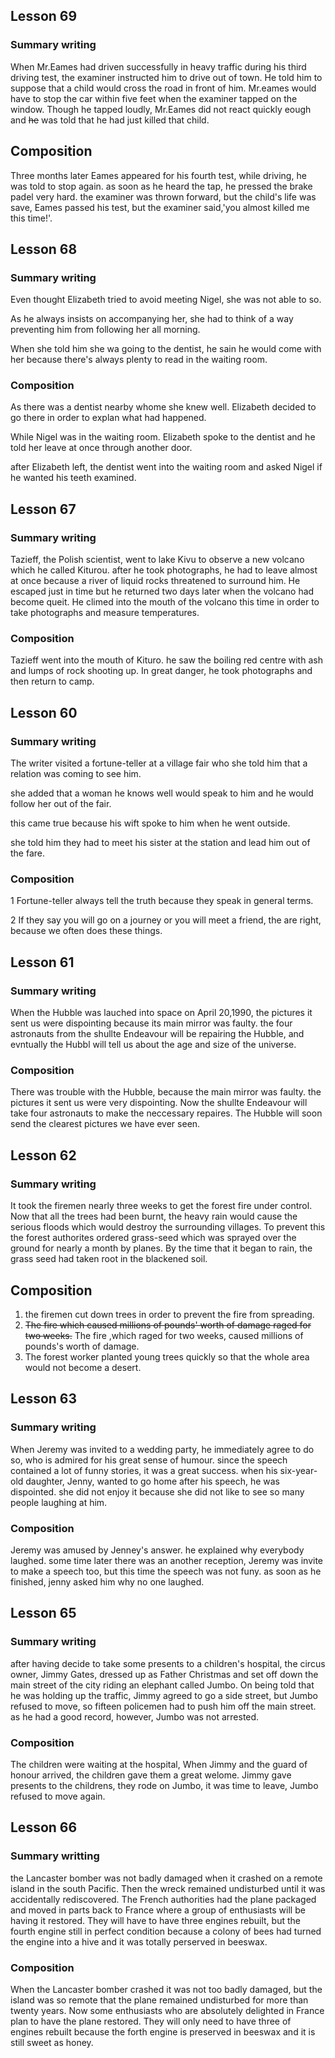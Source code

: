 ## Lesson 69
### Summary writing
When Mr.Eames had driven successfully in heavy traffic during his third driving test, the examiner instructed him to drive out of town.
He told him to suppose that a child would cross the road in front of him.
Mr.eames would have to stop the car within five feet when the examiner tapped on the window.
Though he tapped loudly, Mr.Eames did not react quickly eough and ~~he~~ was told that he had just killed that child.

## Composition
Three months later Eames appeared for his fourth test, while driving, he was told to stop again. as soon as he heard the tap, he pressed the brake padel very hard. the examiner was thrown forward, but the child's life was save, Eames passed his test, but the examiner said,'you almost killed me this time!'.

## Lesson 68
### Summary writing

Even thought Elizabeth tried to avoid meeting Nigel, she was not able to so.

As he always insists on accompanying her, she had to think of a way preventing him from following her all morning.

When she told him she wa going to the dentist, he sain he would come with her because there's always plenty to read in the waiting room.

### Composition
As there was a dentist nearby whome she knew well. Elizabeth decided to go there in order to explan what had happened.

While Nigel was in the waiting room. Elizabeth spoke to the dentist and he told her leave at once through another door.

after Elizabeth left, the dentist went into  the waiting room and asked Nigel if he wanted his teeth examined.

## Lesson 67

### Summary writing
Tazieff, the Polish scientist, went to lake Kivu to observe a new volcano which he called Kiturou.
after he took photographs, he had to leave almost at once because a river of liquid rocks threatened to surround him.
He escaped just in time but he returned two days later when the volcano had become queit.
He climed into the mouth of the volcano this time in order to take photographs and measure temperatures.

### Composition
Tazieff went into the mouth of Kituro.
he saw the boiling red centre with ash and lumps of rock shooting up.
In great danger, he took photographs and then return to camp.

## Lesson 60

### Summary writing

The writer visited a fortune-teller at a village fair who she told him that a relation was coming to see him.

she added that a woman he knows well would speak to him and he would follow her out of the fair.

this came true because his wift spoke to him when he went outside.

she told him they had to meet his sister at the station and lead him out of the fare.

### Composition
1 Fortune-teller always tell the truth because they speak in general terms.

2 If they say you will go on a journey or you will meet a friend, the are right, because we often does these things.

## Lesson 61

### Summary writing
When the Hubble was lauched into space on April 20,1990, the pictures it sent us were dispointing because its main mirror was faulty.
the four astronauts from the shullte Endeavour will be repairing the Hubble, and evntually the Hubbl will tell us about the age and size of the universe.

### Composition
There was trouble with the Hubble, because the main mirror was faulty. the pictures it sent us were very dispointing. Now the shullte Endeavour will take four astronauts to make the neccessary repaires. The Hubble will soon send the clearest pictures we have ever seen.

## Lesson 62
### Summary writing
It took the firemen nearly three weeks to get the forest fire under control. Now that all the trees had been burnt, the heavy rain would cause the serious floods which would destroy the surrounding villages. To prevent this the forest authorites ordered grass-seed which was sprayed over the ground for nearly a month by planes. By the time that it began to rain, the grass seed had taken root in the blackened soil.

## Composition

1. the firemen cut down trees in order to prevent the fire from spreading.
2. ~~The fire which caused millions of pounds' worth of damage raged for two weeks.~~
The fire ,which raged for two weeks, caused millions of pounds's worth of damage.
3. The forest worker planted young trees quickly so that the whole area would not become a desert.

## Lesson 63

### Summary writing
When Jeremy was invited to a wedding party, he immediately agree to do so, who is admired for his great sense of humour. since the speech contained a lot of funny stories, it was a great success. when his six-year-old daughter, Jenny, wanted to go home after his speech, he was dispointed. she did not enjoy it because she did not like to see so many people laughing at him.

### Composition
Jeremy was amused by Jenney's answer. he explained why everybody laughed. some time later there was an another reception, Jeremy was invite to make a speech too, but this time the speech was not funy. as soon as he finished, jenny asked him why no one laughed.

## Lesson 65

### Summary writing
after having decide to take some presents to a children's hospital, the circus owner, Jimmy Gates, dressed up as Father Christmas and set off down the main street of the city riding an elephant called Jumbo.
On being told that he was holding up the traffic, Jimmy agreed to go a side street, but Jumbo refused to move, so fifteen policemen had to push him off the main street.
as he had a good record, however, Jumbo was not arrested.

### Composition
The children were waiting at the hospital, When Jimmy and the guard of honour arrived, the children gave them  a great welome. Jimmy gave presents to the childrens, they rode on Jumbo, it was time to leave, Jumbo refused to move again.

## Lesson 66
### Summary writting
the Lancaster bomber was not badly damaged when it crashed on a remote island in the south Pacific.
Then the wreck remained undisturbed until it was accidentally rediscovered.
The French authorities had the plane packaged and moved in parts back to France where a group of enthusiasts will be having it restored.
They will have to have three engines rebuilt, but the fourth engine still in perfect condition because a colony of bees had turned the engine into a hive and it was totally perserved in beeswax.

### Composition
When the Lancaster bomber crashed it was not too badly damaged, but the island was so remote that the plane remained undisturbed for more than twenty years.
Now some enthusiasts who are absolutely delighted in France plan to have the plane restored.
They will only need to have three of engines rebuilt because the forth engine is preserved in beeswax and it is still sweet as honey.
